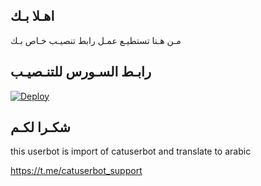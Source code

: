 ## اهـلا بـك
مـن هـنا تستطيـع عمـل رابط تنصيـب خـاص بـك

## رابـط السـورس للتنـصيـب

[![Deploy](https://www.herokucdn.com/deploy/button.svg)](https://heroku.com/deploy?template=https://github.com/mohmad126/jmthon)

## شكـرا لكـم 


this userbot is import of catuserbot and translate to arabic

https://t.me/catuserbot_support
